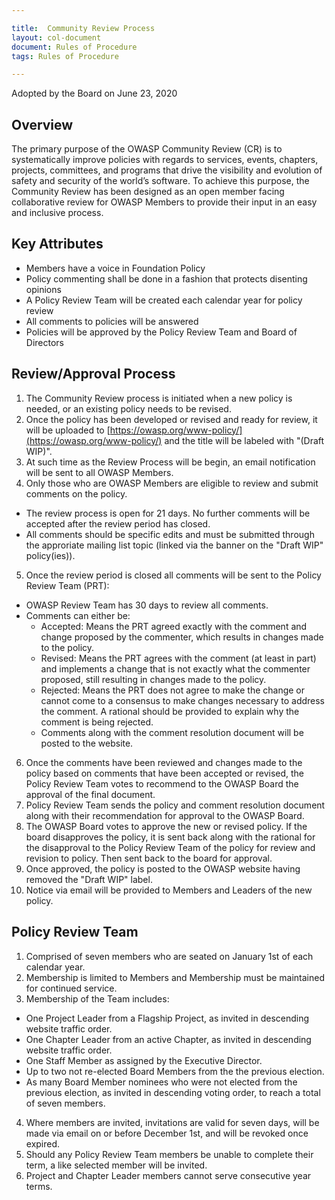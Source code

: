 ```yaml
---

title:  Community Review Process
layout: col-document
document: Rules of Procedure
tags: Rules of Procedure

---
```

Adopted by the Board on June 23, 2020

## Overview
The primary purpose of the OWASP Community Review (CR) is to systematically improve policies with regards to services, events, chapters, projects, committees, and programs that drive the visibility and evolution of safety and security of the world’s software. To achieve this purpose, the Community Review has been designed as an open member facing collaborative review for OWASP Members to provide their input in an easy and inclusive process.

## Key Attributes
- Members have a voice in Foundation Policy
- Policy commenting shall be done in a fashion that protects disenting opinions
- A Policy Review Team will be created each calendar year for policy review
- All comments to policies will be answered
- Policies will be approved by the Policy Review Team and Board of Directors
 
## Review/Approval Process
1. The Community Review process is initiated when a new policy is needed, or an existing policy needs to be revised.
2. Once the policy has been developed or revised and ready for review, it will be uploaded to [https://owasp.org/www-policy/](https://owasp.org/www-policy/) and the title will be labeled with "(Draft WIP)".
3. At such time as the Review Process will be begin, an email notification will be sent to all OWASP Members. 
4. Only those who are OWASP Members are eligible to review and submit comments on the policy.
  - The review process is open for 21 days. No further comments will be accepted after the review period has closed.
  - All comments should be specific edits and must be submitted through the approriate mailing list topic (linked via the banner on the "Draft WIP" policy(ies)).
5. Once the review period is closed all comments will be sent to the Policy Review Team (PRT):
  - OWASP Review Team has 30 days to review all comments.
  - Comments can either be:
    - Accepted: Means the PRT agreed exactly with the comment and change proposed by the commenter, which results in changes made to the policy. 
    - Revised: Means the PRT agrees with the comment (at least in part) and implements a change that is not exactly what the commenter proposed, still resulting in changes made to the policy.
    - Rejected: Means the PRT does not agree to make the change or cannot come to a consensus to make changes necessary to address the comment. A rational should be provided to explain why the comment is being rejected.
    - Comments along with the comment resolution document will be posted to the website.
6. Once the comments have been reviewed and changes made to the policy based on comments that have been accepted or revised, the Policy Review Team votes to recommend to the OWASP Board the approval of the final document.
7. Policy Review Team sends the policy and comment resolution document along with their recommendation for approval to the OWASP Board.
8. The OWASP Board votes to approve the new or revised policy. If the board disapproves the policy, it is sent back along with the rational for the disapproval to the Policy Review Team of the policy for review and revision to policy. Then sent back to the board for approval. 
9. Once approved, the policy is posted to the OWASP website having removed the "Draft WIP" label.
10. Notice via email will be provided to Members and Leaders of the new policy.

## Policy Review Team
1. Comprised of seven members who are seated on January 1st of each calendar year.
2. Membership is limited to Members and Membership must be maintained for continued service.
3. Membership of the Team includes:
  - One Project Leader from a Flagship Project, as invited in descending website traffic order.
  - One Chapter Leader from an active Chapter, as invited in descending website traffic order.
  - One Staff Member as assigned by the Executive Director.
  - Up to two not re-elected Board Members from the the previous election.
  - As many Board Member nominees who were not elected from the previous election, as invited in descending voting order, to reach a total of seven members.
4. Where members are invited, invitations are valid for seven days, will be made via email on or before December 1st, and will be revoked once expired.
4. Should any Policy Review Team members be unable to complete their term, a like selected member will be invited. 
5. Project and Chapter Leader members cannot serve consecutive year terms.
